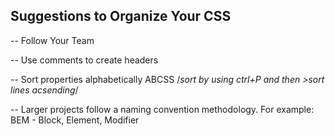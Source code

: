 ## Suggestions to Organize Your CSS

-- Follow Your Team

-- Use comments to create headers 

-- Sort properties alphabetically ABCSS /*sort by using ctrl+P and then >sort lines acsending*/

-- Larger projects follow a naming convention methodology. For example: BEM - Block, Element, Modifier
